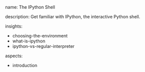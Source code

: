 name: The IPython Shell

description: Get familiar with IPython, the interactive Python shell.

insights:
  - choosing-the-environment
  - what-is-ipython
  - ipython-vs-regular-interpreter

aspects:
  - introduction